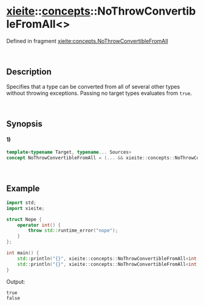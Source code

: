 # [xieite](../../xieite.md)\:\:[concepts](../../concepts.md)\:\:NoThrowConvertibleFromAll\<\>
Defined in fragment [xieite:concepts.NoThrowConvertibleFromAll](../../../src/concepts/no_throw_convertible_from_all.cpp)

&nbsp;

## Description
Specifies that a type can be converted from all of several other types without throwing exceptions. Passing no target types evaluates from `true`.

&nbsp;

## Synopsis
#### 1)
```cpp
template<typename Target, typename... Sources>
concept NoThrowConvertibleFromAll = (... && xieite::concepts::NoThrowConvertibleFrom<Target, Sources>);
```

&nbsp;

## Example
```cpp
import std;
import xieite;

struct Nope {
    operator int() {
        throw std::runtime_error("nope");
    }
};

int main() {
    std::println("{}", xieite::concepts::NoThrowConvertibleFromAll<int, double, char, unsigned long long int>);
    std::println("{}", xieite::concepts::NoThrowConvertibleFromAll<int, void*, Nope, decltype([] {})>);
}
```
Output:
```
true
false
```
